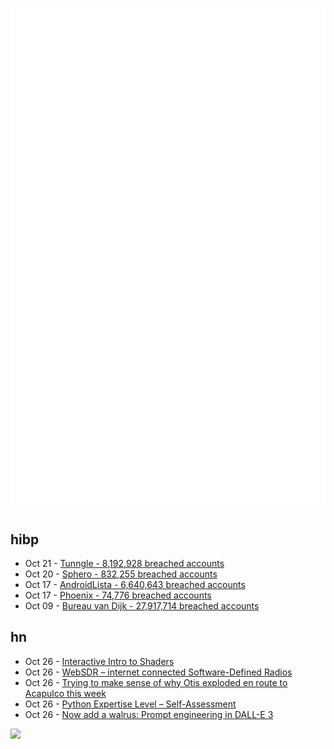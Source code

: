 ![Metrics](https://raw.githubusercontent.com/phixion/phixion/master/metrics.svg)

## hibp

<!--
for https://github.com/phixion/phixion/blob/main/.github/workflows/feeds.yml
-->
<!--START_SECTION:haveibeenpwnd-->
- Oct 21 - [Tunngle - 8,192,928 breached accounts](https://haveibeenpwned.com/PwnedWebsites#Tunngle)
- Oct 20 - [Sphero - 832,255 breached accounts](https://haveibeenpwned.com/PwnedWebsites#Sphero)
- Oct 17 - [AndroidLista - 6,640,643 breached accounts](https://haveibeenpwned.com/PwnedWebsites#AndroidLista)
- Oct 17 - [Phoenix - 74,776 breached accounts](https://haveibeenpwned.com/PwnedWebsites#Phoenix)
- Oct 09 - [Bureau van Dijk - 27,917,714 breached accounts](https://haveibeenpwned.com/PwnedWebsites#BVD)
<!--END_SECTION:haveibeenpwnd-->

## hn

<!--
for https://github.com/phixion/phixion/blob/main/.github/workflows/feeds.yml
-->
<!--START_SECTION:hn-->
- Oct 26 - [Interactive Intro to Shaders](https://www.mayerowitz.io/blog/a-journey-into-shaders)
- Oct 26 - [WebSDR – internet connected Software-Defined Radios](http://www.websdr.org/)
- Oct 26 - [Trying to make sense of why Otis exploded en route to Acapulco this week](https://theeyewall.com/trying-to-make-sense-of-why-otis-exploded-en-route-to-acapulco-this-week/)
- Oct 26 - [Python Expertise Level – Self-Assessment](https://safjan.com/python-expertise-level-self-assessment/)
- Oct 26 - [Now add a walrus: Prompt engineering in DALL-E 3](https://simonwillison.net/2023/Oct/26/add-a-walrus/)
<!--END_SECTION:hn-->

<!--
for https://yhype.me
-->
![](https://hit.yhype.me/github/profile?user_id=13013670)
